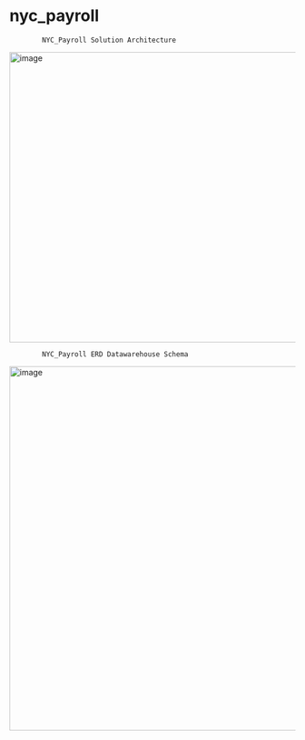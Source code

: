 # nyc_payroll





            NYC_Payroll Solution Architecture
<img width="511" alt="image" src="https://github.com/user-attachments/assets/99aae43a-bbe6-4a01-b9b7-30cb98cff15b">




            NYC_Payroll ERD Datawarehouse Schema
<img width="641" alt="image" src="https://github.com/user-attachments/assets/d8e5b7d8-f5d5-4215-9008-26f2033e3f67">


